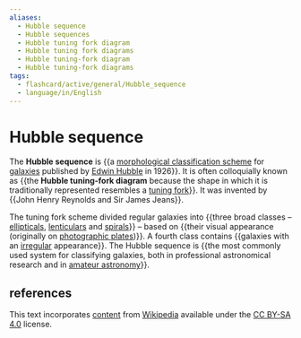 ```yaml
---
aliases:
  - Hubble sequence
  - Hubble sequences
  - Hubble tuning fork diagram
  - Hubble tuning fork diagrams
  - Hubble tuning-fork diagram
  - Hubble tuning-fork diagrams
tags:
  - flashcard/active/general/Hubble_sequence
  - language/in/English
---
```


# Hubble sequence

The __Hubble sequence__ is {{a [morphological classification scheme](galaxy%20morphological%20classification.md) for [galaxies](galaxy.md) published by [Edwin Hubble](Edwin%20Hubble.md) in 1926}}. It is often colloquially known as {{the __Hubble tuning-fork diagram__ because the shape in which it is traditionally represented resembles a [tuning fork](tuning%20fork.md)}}. It was invented by {{John Henry Reynolds and Sir James Jeans}}. <!--SR:!2024-09-02,19,250!2024-10-19,58,310!2024-08-26,14,250-->

The tuning fork scheme divided regular galaxies into {{three broad classes – [ellipticals](elliptical%20galaxy.md), [lenticulars](lenticular%20galaxy.md) and [spirals](spiral%20galaxy.md)}} – based on {{their visual appearance (originally on [photographic plates](photographic%20plate.md))}}. A fourth class contains {{galaxies with an [irregular](irregular%20galaxy.md) appearance}}. The Hubble sequence is {{the most commonly used system for classifying galaxies, both in professional astronomical research and in [amateur astronomy](amateur%20astronomy.md)}}. <!--SR:!2024-08-25,17,290!2024-08-24,16,290!2024-10-09,48,310!2024-08-23,15,290-->

## references

This text incorporates [content](https://en.wikipedia.org/wiki/Hubble_sequence) from [Wikipedia](Wikipedia.md) available under the [CC BY-SA 4.0](https://creativecommons.org/licenses/by-sa/4.0/) license.
